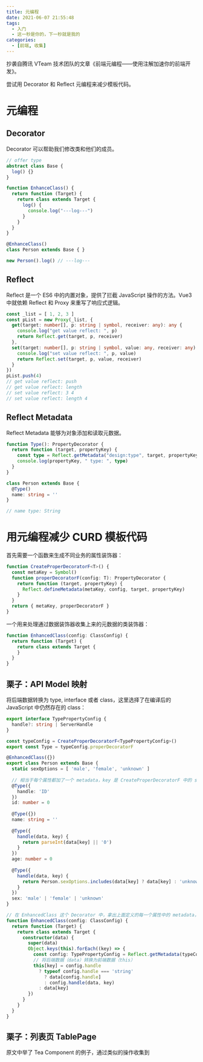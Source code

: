 ```yaml
---
title: 元编程
date: 2021-06-07 21:55:48
tags:
  - 入门
  - 这一秒是你的，下一秒就是我的
categories:
  - [前端, 收集]
---
```


抄袭自腾讯 VTeam 技术团队的文章《前端元编程——使用注解加速你的前端开发》。

<!-- more -->

尝试用 Decorator 和 Reflect 元编程来减少模板代码。 

# 元编程

## Decorator

Decorator 可以帮助我们修改类和他们的成员。

```typescript
// offer type
abstract class Base {
  log() {}  
}

function EnhanceClass() {
  return function (Target) {
    return class extends Target {
      log() {
        console.log("---log---")
      }
    }
  }
}

@EnhanceClass()
class Person extends Base { }

new Person().log() // ---log---
```

## Reflect

Reflect 是一个 ES6 中的内置对象，提供了拦截 JavaScript 操作的方法。Vue3 中就依赖 Reflect 和 Proxy 来重写了响应式逻辑。

```typescript
const _list = [ 1, 2, 3 ]
const pList = new Proxy(_list, {
  get(target: number[], p: string | symbol, receiver: any): any {
    console.log("get value reflect: ", p)
    return Reflect.get(target, p, receiver)
  },
  set(target: number[], p: string | symbol, value: any, receiver: any): boolean {
    console.log("set value reflect: ", p, value)
    return Reflect.set(target, p, value, receiver)
  }
})
pList.push(4)
// get value reflect: push
// get value reflect: length
// set value reflect: 3 4
// set value reflect: length 4
```

## Reflect Metadata

Reflect Metadata 能够为对象添加和读取元数据。

```typescript
function Type(): PropertyDecorator {
  return function (target, propertyKey) {
    const type = Reflect.getMetadata("design:type", target, propertyKey)
    console.log(propertyKey, " type: ", type)
  }
}

class Person extends Base {
  @Type()
  name: string = ''
}

// name type: String
```

# 用元编程减少 CURD 模板代码

首先需要一个函数来生成不同业务的属性装饰器：

```typescript
function CreateProperDecoratorF<T>() {
  const metaKey = Symbol()
  function properDecoratorF(config: T): PropertyDecorator {
    return function (target, propertyKey) {
      Reflect.defineMetadata(metaKey, config, target, propertyKey)
    }
  }
  return { metaKey, properDecoratorF }
}
```

一个用来处理通过数据装饰器收集上来的元数据的类装饰器：

```typescript
function EnhancedClass(config: ClassConfig) {
  return function (Target) {
    return class extends Target {
    }
  }
}
```

## 栗子：API Model 映射

将后端数据转换为 type, interface 或者 class，这里选择了在编译后的 JavaScript 中仍然存在的 class：

```typescript
export interface TypePropertyConfig {
  handle?: string | ServerHandle
}

const typeConfig = CreateProperDecoratorF<TypePropertyConfig>()
export const Type = typeConfig.properDecoratorF

@EnhancedClass({})
export class Person extends Base {
  static sexOptions = [ 'male', 'female', 'unknown' ]
  
  // 相当于每个属性都加了一个 metadata，key 是 CreateProperDecoratorF 中的 symbol（也就是 typeConfig.metaKey），value 是传进去的 { handle: 'ID' }
  @Type({
    handle: 'ID'
  })
  id: number = 0
  
  @Type({})
  name: string = ''
  
  @Type({
    handle(data, key) {
      return parseInt(data[key] || '0')
    }
  })
  age: number = 0
  
  @Type({
    handle(data, key) {
      return Person.sexOptions.includes(data[key] ? data[key] : 'unknown')
    }
  })
  sex: 'male' | 'female' | 'unknown'
}

// 在 EnhancedClass 这个 Decorator 中，拿出上面定义的每一个属性中的 metadata，按照其中 handle 定义的方法对数据进行转换
function EnhancedClass(config: ClassConfig) {
  return function (Target) {
    return class extends Target {
      constructor(data) {
        super(data)
        Object.keys(this).forEach((key) => {
          const config: TypePropertyConfig = Reflect.getMetadata(typeConfig.metaKey, this, key)
          // 将后端数据（data）转换为前端数据（this）
          this[key] = config.handle
            ? typeof config.handle === 'string'
              ? data[config.handle]
              : config.handle(data, key)
            : data[key]
        })
      }
    }
  }
}
```

## 栗子：列表页 TablePage

原文中举了 Tea Component 的例子，通过类似的操作收集到 